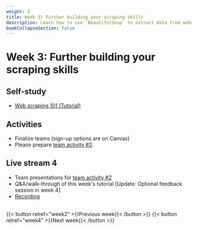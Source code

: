 ```yaml
---
weight: 3
title: Week 3) Further building your scraping skills
description: Learn how to use `BeautifulSoup` to extract data from websites.
bookCollapseSection: false
---
```


# Week 3: Further building your scraping skills

## Self-study

- [Web scraping 101 (Tutorial)](docs/tutorials/webscraping101)

## Activities
- Finalize teams (sign-up options are on Canvas)
- Please prepare [team activity #2](../../../docs/course/project/workplan/activity2.md).

## Live stream 4
- Team presentations for [team activity #2](../../../docs/course/project/workplan/activity2.md)
- Q&A/walk-through of this week's tutorial [Update: Optional feedback session in week 4]
- [Recording](https://youtu.be/E2_0tcagchg)

<!--
[Break-out activity](activity.md) to generate project ideas and getting to know each other
- Initial group formation for team projects
-->


<!--## Activities (individual exercises or team project)
- Please complete data availability / research fit assessment for your team project
<!--
- Please collect questions on our board on XXXX; we will answer with updates in the notebooks to resolve questions
-->

<br>
{{< button relref="week2" >}}Previous week{{< /button >}}
{{< button relref="week4" >}}Next week{{< /button >}}
